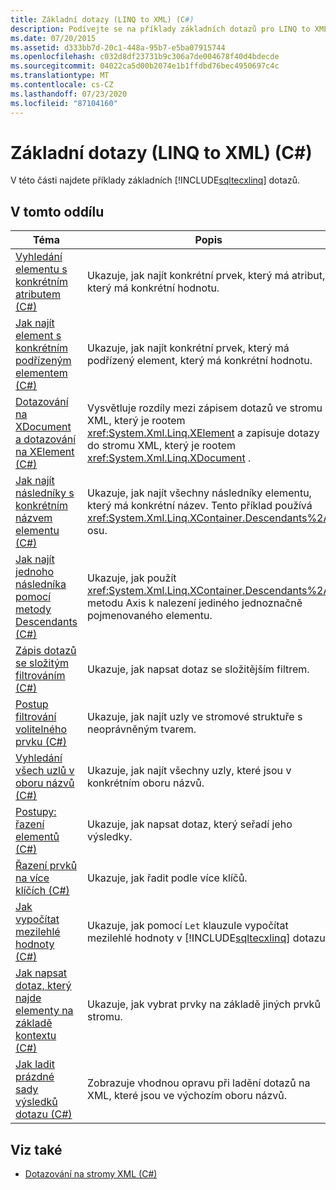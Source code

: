 ```yaml
---
title: Základní dotazy (LINQ to XML) (C#)
description: Podívejte se na příklady základních dotazů pro LINQ to XML, jako je například vyhledání elementu s konkrétním atributem.
ms.date: 07/20/2015
ms.assetid: d333bb7d-20c1-448a-95b7-e5ba07915744
ms.openlocfilehash: c032d8df23731b9c306a7de004678f40d4bdecde
ms.sourcegitcommit: 04022ca5d00b2074e1b1ffdbd76bec4950697c4c
ms.translationtype: MT
ms.contentlocale: cs-CZ
ms.lasthandoff: 07/23/2020
ms.locfileid: "87104160"
---
```

# <a name="basic-queries-linq-to-xml-c"></a>Základní dotazy (LINQ to XML) (C#)
V této části najdete příklady základních [!INCLUDE[sqltecxlinq](~/includes/sqltecxlinq-md.md)] dotazů.  
  
## <a name="in-this-section"></a>V tomto oddílu  
  
|Téma|Popis|  
|-----------|-----------------|  
|[Vyhledání elementu s konkrétním atributem (C#)](./how-to-find-an-element-with-a-specific-attribute.md)|Ukazuje, jak najít konkrétní prvek, který má atribut, který má konkrétní hodnotu.|
|[Jak najít element s konkrétním podřízeným elementem (C#)](./how-to-find-an-element-with-a-specific-child-element.md)|Ukazuje, jak najít konkrétní prvek, který má podřízený element, který má konkrétní hodnotu.|
|[Dotazování na XDocument a dotazování na XElement (C#)](./querying-an-xdocument-vs-querying-an-xelement.md)|Vysvětluje rozdíly mezi zápisem dotazů ve stromu XML, který je rootem <xref:System.Xml.Linq.XElement> a zapisuje dotazy do stromu XML, který je rootem <xref:System.Xml.Linq.XDocument> .|  
|[Jak najít následníky s konkrétním názvem elementu (C#)](./how-to-find-descendants-with-a-specific-element-name.md)|Ukazuje, jak najít všechny následníky elementu, který má konkrétní název. Tento příklad používá <xref:System.Xml.Linq.XContainer.Descendants%2A> osu.|
|[Jak najít jednoho následníka pomocí metody Descendants (C#)](./how-to-find-a-single-descendant-using-the-descendants-method.md)|Ukazuje, jak použít <xref:System.Xml.Linq.XContainer.Descendants%2A> metodu Axis k nalezení jediného jednoznačně pojmenovaného elementu.|
|[Zápis dotazů se složitým filtrováním (C#)](./how-to-write-queries-with-complex-filtering.md)|Ukazuje, jak napsat dotaz se složitějším filtrem.|  
|[Postup filtrování volitelného prvku (C#)](./how-to-filter-on-an-optional-element.md)|Ukazuje, jak najít uzly ve stromové struktuře s neoprávněným tvarem.|
|[Vyhledání všech uzlů v oboru názvů (C#)](./how-to-find-all-nodes-in-a-namespace.md)|Ukazuje, jak najít všechny uzly, které jsou v konkrétním oboru názvů.|
|[Postupy: řazení elementů (C#)](./how-to-sort-elements.md)|Ukazuje, jak napsat dotaz, který seřadí jeho výsledky.|  
|[Řazení prvků na více klíčích (C#)](./how-to-sort-elements-on-multiple-keys.md)|Ukazuje, jak řadit podle více klíčů.|  
|[Jak vypočítat mezilehlé hodnoty (C#)](./how-to-calculate-intermediate-values.md)|Ukazuje, jak pomocí `Let` klauzule vypočítat mezilehlé hodnoty v [!INCLUDE[sqltecxlinq](~/includes/sqltecxlinq-md.md)] dotazu.|  
|[Jak napsat dotaz, který najde elementy na základě kontextu (C#)](./how-to-write-a-query-that-finds-elements-based-on-context.md)|Ukazuje, jak vybrat prvky na základě jiných prvků stromu.|  
|[Jak ladit prázdné sady výsledků dotazu (C#)](./how-to-debug-empty-query-results-sets.md)|Zobrazuje vhodnou opravu při ladění dotazů na XML, které jsou ve výchozím oboru názvů.|  
  
## <a name="see-also"></a>Viz také

- [Dotazování na stromy XML (C#)](how-to-find-an-element-with-a-specific-attribute.md)
